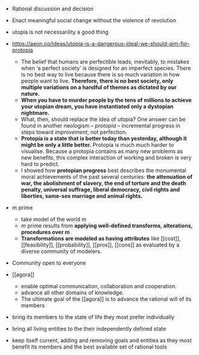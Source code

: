 - Rational discussion and decision 
-	Enact meaningful social change without the violence of revolution
-	utopia is not necessarility a good thing
- https://aeon.co/ideas/utopia-is-a-dangerous-ideal-we-should-aim-for-protopia
	- The belief that humans are perfectible leads, inevitably, to mistakes when ‘a perfect society’ is designed for an imperfect species. There is no best way to live because there is so much variation in how people want to live. **Therefore, there is no best society, only multiple variations on a handful of themes as dictated by our nature.**
	- **When you have to murder people by the tens of millions to achieve your utopian dream, you have instantiated only a dystopian nightmare.**
	- What, then, should replace the idea of utopia? One answer can be found in another neologism – _protopia_ – incremental progress in steps toward _improvement_, not perfection.
	- **Protopia is a state that is better today than yesterday, although it might be only a little better.** Protopia is much much harder to visualise. Because a protopia contains as many new problems as new benefits, this complex interaction of working and broken is very hard to predict.
	-  I showed how **protopian progress** best describes the monumental moral achievements of the past several centuries: **the attenuation of war, the abolishment of slavery, the end of torture and the death penalty, universal suffrage, liberal democracy, civil rights and liberties, same-sex marriage and animal rights.**
- m prime
	- take model of the world m
	-  m prime results from **applying well-defined transforms, alterations, procedures over m**
	-  **Transformations are modeled as having attributes** like [[cost]], [[feasibility]], [[probability]], [[pros]], [[cons]] as evaluated by a diverse community of modelers.





- Community open to everyone
- [[agora]]
	-	enable optimal communication, collaboration and cooperation.
	-	advance all other domains of knowledge.
	-	The ultimate goal of the [[agora]] is to advance the rational will of its members
-	bring its members to the state of life they most prefer individually
-	bring all living entities to the their independently defined state
-	keep itself current, adding and removing goals and entities as they most benefit its members and the best available set of rational tools




